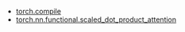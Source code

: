 - [torch.compile](torch.compile.md)
- [torch.nn.functional.scaled_dot_product_attention](torch.nn.functional.scaled_dot_product_attention.md)